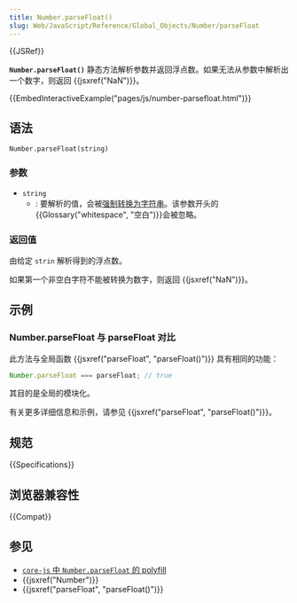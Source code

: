 ```yaml
---
title: Number.parseFloat()
slug: Web/JavaScript/Reference/Global_Objects/Number/parseFloat
---
```


{{JSRef}}

**`Number.parseFloat()`** 静态方法解析参数并返回浮点数。如果无法从参数中解析出一个数字，则返回 {{jsxref("NaN")}}。

{{EmbedInteractiveExample("pages/js/number-parsefloat.html")}}

## 语法

```js-nolint
Number.parseFloat(string)
```

### 参数

- `string`
  - : 要解析的值，会被[强制转换为字符串](/zh-CN/docs/Web/JavaScript/Reference/Global_Objects/String#字符串强制转换)。该参数开头的{{Glossary("whitespace", "空白")}}会被忽略。

### 返回值

由给定 `strin` 解析得到的浮点数。

如果第一个非空白字符不能被转换为数字，则返回 {{jsxref("NaN")}}。

## 示例

### Number.parseFloat 与 parseFloat 对比

此方法与全局函数 {{jsxref("parseFloat", "parseFloat()")}} 具有相同的功能：

```js
Number.parseFloat === parseFloat; // true
```

其目的是全局的模块化。

有关更多详细信息和示例，请参见 {{jsxref("parseFloat", "parseFloat()")}}。

## 规范

{{Specifications}}

## 浏览器兼容性

{{Compat}}

## 参见

- [`core-js` 中 `Number.parseFloat` 的 polyfill](https://github.com/zloirock/core-js#ecmascript-number)
- {{jsxref("Number")}}
- {{jsxref("parseFloat", "parseFloat()")}}
